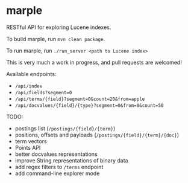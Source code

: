 # marple

RESTful API for exploring Lucene indexes.

To build marple, run `mvn clean package`.

To run marple, run `./run_server <path to Lucene index>`


This is very much a work in progress, and pull requests are welcomed!

Available endpoints:
* `/api/index`
* `/api/fields?segment=0`
* `/api/terms/{field}?segment=0&count=20&from=apple`
* `/api/docvalues/{field}/{type}?segment=0&from=0&count=50`

TODO:
- postings list (`/postings/{field}/{term}`)
- positions, offsets and payloads (`/postings/{field}/{term}/{doc}`)
- term vectors
- Points API
- better docvalues representations
- improve String representations of binary data
- add regex filters to `/terms` endpoint
- add command-line explorer mode
